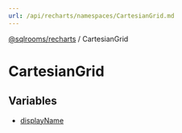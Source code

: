 ```yaml
---
url: /api/recharts/namespaces/CartesianGrid.md
---
```

[@sqlrooms/recharts](../../index.md) / CartesianGrid

# CartesianGrid

## Variables

* [displayName](variables/displayName.md)

